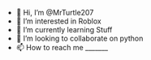 - 👋 Hi, I’m @MrTurtle207
- 👀 I’m interested in Roblox
- 🌱 I’m currently learning Stuff
- 💞️ I’m looking to collaborate on python
- 📫 How to reach me _______

<!---
MrTurtle207/MrTurtle207 is a ✨ special ✨ repository because its `README.md` (this file) appears on your GitHub profile.
You can click the Preview link to take a look at your changes.
--->
